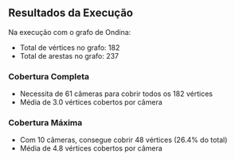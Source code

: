 ## Resultados da Execução

Na execução com o grafo de Ondina:
- Total de vértices no grafo: 182
- Total de arestas no grafo: 237

### Cobertura Completa
- Necessita de 61 câmeras para cobrir todos os 182 vértices
- Média de 3.0 vértices cobertos por câmera

### Cobertura Máxima
- Com 10 câmeras, consegue cobrir 48 vértices (26.4% do total)
- Média de 4.8 vértices cobertos por câmera
